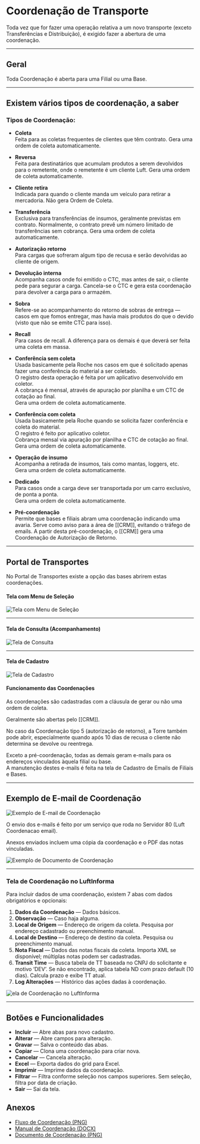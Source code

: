 # Coordenação de Transporte

Toda vez que for fazer uma operação relativa a um novo transporte (exceto Transferências e Distribuição), é exigido fazer a abertura de uma coordenação.

---

## Geral

Toda Coordenação é aberta para uma Filial ou uma Base.

---

## Existem vários tipos de coordenação, a saber

### Tipos de Coordenação:

- **Coleta**  
  Feita para as coletas frequentes de clientes que têm contrato. Gera uma ordem de coleta automaticamente.

- **Reversa**  
  Feita para destinatários que acumulam produtos a serem devolvidos para o remetente, onde o remetente é um cliente Luft. Gera uma ordem de coleta automaticamente.

- **Cliente retira**  
  Indicada para quando o cliente manda um veículo para retirar a mercadoria. Não gera Ordem de Coleta.

- **Transferência**  
  Exclusiva para transferências de insumos, geralmente previstas em contrato. Normalmente, o contrato prevê um número limitado de transferências sem cobrança. Gera uma ordem de coleta automaticamente.

- **Autorização retorno**  
  Para cargas que sofreram algum tipo de recusa e serão devolvidas ao cliente de origem.

- **Devolução interna**  
  Acompanha casos onde foi emitido o CTC, mas antes de sair, o cliente pede para segurar a carga. Cancela-se o CTC e gera esta coordenação para devolver a carga para o armazém.

- **Sobra**  
  Refere-se ao acompanhamento do retorno de sobras de entrega — casos em que fomos entregar, mas havia mais produtos do que o devido (visto que não se emite CTC para isso).

- **Recall**  
  Para casos de recall. A diferença para os demais é que deverá ser feita uma coleta em massa.

- **Conferência sem coleta**  
  Usada basicamente pela Roche nos casos em que é solicitado apenas fazer uma conferência do material a ser coletado.  
  O registro desta operação é feita por um aplicativo desenvolvido em coletor.  
  A cobrança é mensal, através de apuração por planilha e um CTC de cotação ao final.  
  Gera uma ordem de coleta automaticamente.

- **Conferência com coleta**  
  Usada basicamente pela Roche quando se solicita fazer conferência e coleta do material.  
  O registro é feito por aplicativo coletor.  
  Cobrança mensal via apuração por planilha e CTC de cotação ao final.  
  Gera uma ordem de coleta automaticamente.

- **Operação de insumo**  
  Acompanha a retirada de insumos, tais como mantas, loggers, etc.  
  Gera uma ordem de coleta automaticamente.

- **Dedicado**  
  Para casos onde a carga deve ser transportada por um carro exclusivo, de ponta a ponta.  
  Gera uma ordem de coleta automaticamente.

- **Pré-coordenação**  
  Permite que bases e filiais abram uma coordenação indicando uma avaria. Serve como aviso para a área de [[CRM]], evitando o tráfego de emails. A partir desta pré-coordenação, o [[CRM]] gera uma Coordenação de Autorização de Retorno.

---

## Portal de Transportes

No Portal de Transportes existe a opção das bases abrirem estas coordenações.

#### Tela com Menu de Seleção

![Tela com Menu de Seleção](/data/img/coordenação/img1.png)

---

#### Tela de Consulta (Acompanhamento)

![Tela de Consulta](/data/img/coordenação/img2.png)

---

#### Tela de Cadastro

![Tela de Cadastro](/data/img/coordenação/img3.png)

#### Funcionamento das Coordenações

As coordenações são cadastradas com a cláusula de gerar ou não uma ordem de coleta.

Geralmente são abertas pelo [[CRM]].

No caso da Coordenação tipo 5 (autorização de retorno), a Torre também pode abrir, especialmente quando após 10 dias de recusa o cliente não determina se devolve ou reentrega.

Exceto a pré-coordenação, todas as demais geram e-mails para os endereços vinculados àquela filial ou base.  
A manutenção destes e-mails é feita na tela de Cadastro de Emails de Filiais e Bases.

---

## Exemplo de E-mail de Coordenação
![Exemplo de E-mail de Coordenação](/data/img/coordenação/img4.png)

O envio dos e-mails é feito por um serviço que roda no Servidor 80 (Luft Coordenacao email).

Anexos enviados incluem uma cópia da coordenação e o PDF das notas vinculadas.

![Exemplo de Documento de Coordenação](/data/img/coordenação/img5.png)

---

### Tela de Coordenação no LuftInforma

Para incluir dados de uma coordenação, existem 7 abas com dados obrigatórios e opcionais:

1. **Dados da Coordenação** — Dados básicos.  
2. **Observação** — Caso haja alguma.  
3. **Local de Origem** — Endereço de origem da coleta. Pesquisa por endereço cadastrado ou preenchimento manual.  
4. **Local de Destino** — Endereço de destino da coleta. Pesquisa ou preenchimento manual.  
5. **Nota Fiscal** — Dados das notas fiscais da coleta. Importa XML se disponível; múltiplas notas podem ser cadastradas.  
6. **Transit Time** — Busca tabela de TT baseada no CNPJ do solicitante e motivo ‘DEV’. Se não encontrado, aplica tabela ND com prazo default (10 dias). Calcula prazo e exibe TT atual.  
7. **Log Alterações** — Histórico das ações dadas à coordenação.

![ela de Coordenação no LuftInforma](/data/img/coordenação/img6.png)

---

## Botões e Funcionalidades

- **Incluir** — Abre abas para novo cadastro.
- **Alterar** — Abre campos para alteração.
- **Gravar** — Salva o conteúdo das abas.
- **Copiar** — Clona uma coordenação para criar nova.
- **Cancelar** — Cancela alteração.
- **Excel** — Exporta dados do grid para Excel.
- **Imprimir** — Imprime dados da coordenação.
- **Filtrar** — Filtra conforme seleção nos campos superiores. Sem seleção, filtra por data de criação.
- **Sair** — Sai da tela.

## Anexos

- [Fluxo de Coordenação (PNG)](/download?token=__TOKEN_PLACEHOLDER__&download=coordenacao_fluxo.png)
- [Manual de Coordenação (DOCX)](/download?token=__TOKEN_PLACEHOLDER__&download=Coordenacao.docx)
- [Documento de Coordenação (PNG)](/download?token=__TOKEN_PLACEHOLDER__&download=Documento_Coordenacao.png)